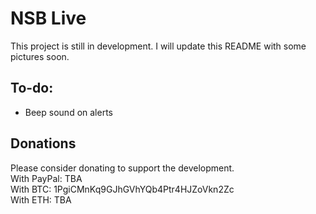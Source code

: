 # NSB Live
This project is still in development. I will update this README with some pictures soon.

## To-do:
- Beep sound on alerts

## Donations
Please consider donating to support the development.<br>
With PayPal: TBA<br>
With BTC: 1PgiCMnKq9GJhGVhYQb4Ptr4HJZoVkn2Zc<br>
With ETH: TBA<br>
